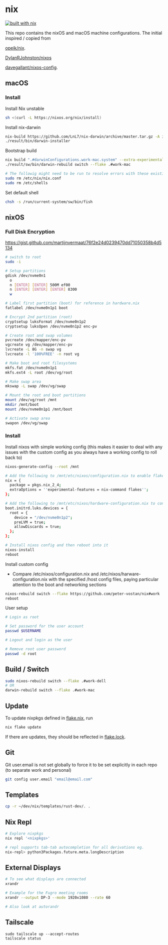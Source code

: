 # nix

[![built with nix](https://builtwithnix.org/badge.svg)](https://builtwithnix.org)

This repo contains the nixOS and macOS machine configurations.
The initial inspired / copied from

[opeik/nix](https://github.com/opeik/nix).

[DylanRJohnston/nixos](https://github.com/DylanRJohnston/nixos)

[davegallant/nixos-config](https://github.com/davegallant/nix-config).

## macOS

### Install

Install Nix unstable
```sh
sh <(curl -L https://nixos.org/nix/install)
```

Install nix-darwin
```sh
nix-build https://github.com/LnL7/nix-darwin/archive/master.tar.gz -A installer && \
./result/bin/darwin-installer
```

Bootstrap build
```sh
nix build ".#darwinConfigurations.work-mac.system" --extra-experimental-features 'nix-command flakes'
./result/sw/bin/darwin-rebuild switch --flake .#work-mac

# The followig might need to be run to resolve errors with these existing files
sudo rm /etc/nix/nix.conf
sudo rm /etc/shells
```

Set default shell
```sh
chsh -s /run/current-system/sw/bin/fish
```

## nixOS

### Full Disk Encryption

https://gist.github.com/martijnvermaat/76f2e24d0239470dd71050358b4d5134

```sh
# switch to root
sudo -i

# Setup partitions
gdisk /dev/nvme0n1
  o
  n [ENTER] [ENTER] 500M ef00
  n [ENTER] [ENTER] [ENTER] 8300
  w

# Label first partition (boot) for reference in hardware.nix
fatlabel /dev/nvme0n1p1 boot

# Encrypt 2nd partition (root)
cryptsetup luksFormat /dev/nvme0n1p2
cryptsetup luksOpen /dev/nvme0n1p2 enc-pv

# Create root and swap volumes
pvcreate /dev/mapper/enc-pv
vgcreate vg /dev/mapper/enc-pv
lvcreate -L 8G -n swap vg
lvcreate -l '100%FREE' -n root vg

# Make boot and root filesystems
mkfs.fat /dev/nvme0n1p1
mkfs.ext4 -L root /dev/vg/root

# Make swap area
mkswap -L swap /dev/vg/swap

# Mount the root and boot partitions
mount /dev/vg/root /mnt
mkdir /mnt/boot
mount /dev/nvme0n1p1 /mnt/boot

# Activate swap area
swapon /dev/vg/swap
```

### Install

Install nixos with simple working config (this makes it easier to deal with any issues with the custom config as you always have a working config to roll back to)
```sh
nixos-generate-config --root /mnt

# Add the following to /mnt/etc/nixos/configuration.nix to enable flakes
nix = {
  package = pkgs.nix_2_4;
  extraOptions = ''experimental-features = nix-command flakes'';
};

# Add the following to /mnt/etc/nixos/hardware-configuration.nix to configure the encrypted root drive
boot.initrd.luks.devices = {
  root = {
    device = "/dev/nvme0n1p2";
    preLVM = true;
    allowDiscards = true;
  };
};

# Install nixos config and then reboot into it
nixos-install
reboot
```

Install custom config
 - Compare /etc/nixos/configuration.nix and /etc/nixos/harware-configuration.nix with the specified /host config files, paying particular attention to the boot and networking sections
```sh
nixos-rebuild switch --flake https://github.com/peter-vostan/nix#work
reboot
```

User setup
```sh
# Login as root

# Set password for the user account
passwd $USERNAME

# Logout and login as the user

# Remove root user password
passwd -d root
```

## Build / Switch

```sh
sudo nixos-rebuild switch --flake .#work-dell
# OR
darwin-rebuild switch --flake .#work-mac
```

## Update

To update nixpkgs defined in [flake.nix](./flake.nix), run

```sh
nix flake update
```

If there are updates, they should be reflected in [flake.lock](./flake.lock).

## Git

Git user.email is not set globally to force it to be set explicitly in each repo (to separate work and personal)

```sh
git config user.email "email@email.com"
```

## Templates

```sh
cp -r ~/dev/nix/templates/rust-dev/. .
```

## Nix Repl

```sh
# Explore nixpkgs
nix repl '<nixpkgs>'

# repl supports tab-tab autocompletion for all derivations eg.
nix-repl> python3Packages.future.meta.longDescription
```

## External Displays

```sh
# To see what displays are connected
xrandr 

# Example for the Fugro meeting rooms
xrandr --output DP-3 --mode 1920x1080 --rate 60

# Also look at autorandr
```

## Tailscale

```
sudo tailscale up --accept-routes
tailscale status
```